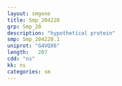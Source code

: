```yaml
---
layout: smgene
title: Smp_204220
grp: Smp_20
description: "hypothetical protein"
smp: Smp_204220.1
uniprot: "G4VQX6"
length:   207
cdd: "ns"
kk: ns
categories: sm
---
```

